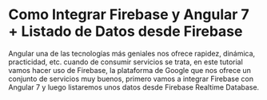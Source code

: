 # Como Integrar Firebase y Angular 7 + Listado de Datos desde Firebase 
Angular una de las tecnologías más geniales nos ofrece rapidez, dinámica, practicidad, etc. cuando de consumir servicios se trata, en este tutorial vamos hacer uso de Firebase, la plataforma de Google que nos ofrece un conjunto de servicios muy buenos, primero vamos a integrar Firebase con Angular 7 y luego listaremos unos datos desde Firebase Realtime Database. 
